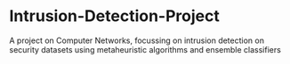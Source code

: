 # Intrusion-Detection-Project
A project on Computer Networks, focussing on intrusion detection on security datasets using metaheuristic algorithms and ensemble classifiers

